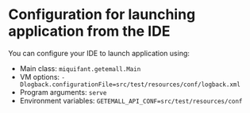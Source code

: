 # Configuration for launching application from the IDE
You can configure your IDE to launch application using:
- Main class: `miquifant.getemall.Main`
- VM options: `-Dlogback.configurationFile=src/test/resources/conf/logback.xml`
- Program arguments: `serve`
- Environment variables: `GETEMALL_API_CONF=src/test/resources/conf`
